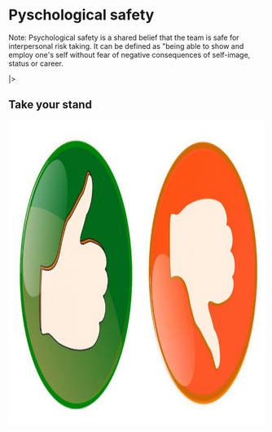 # Pyschological safety

Note:
Psychological safety is a shared belief that the team is safe for interpersonal risk taking. 
It can be defined as "being able to show and employ one's self without fear of negative consequences of self-image, 
status or career.

|>

## Take your stand

<img src="img/agree-disagree.jpg" height="600" />